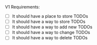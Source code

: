 V1 Requirements:
- [ ] It should have a place to store TODOs
- [ ] It should have a way to store TODOs
- [ ] It should have a way to add new TODOs
- [ ] It should have a way to change TODOs
- [ ] It should have a way to delete TODOs